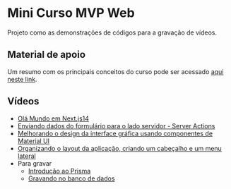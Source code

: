# Mini Curso MVP Web 

Projeto como as demonstrações de códigos para a gravação de vídeos. 

## Material de apoio 

Um resumo com os principais conceitos do curso pode ser acessado [aqui neste link](https://github.com/orivaldosantana/mvp_banco_talentos/wiki).

## Vídeos 

* [Olá Mundo em Next.js14](https://youtu.be/LLH94tb1mv0)
* [Enviando dados do formulário para o lado servidor - Server Actions](https://youtu.be/ivnfwPCS9pU)
* [Melhorando o design da interface gráfica usando  componentes de Material UI](https://youtu.be/FLjpUoMq8VY)
* [Organizando o layout da aplicação, criando um cabeçalho e um menu lateral](https://youtu.be/qvgSyfNMjb0)
* Para gravar 
  * [Introdução ao Prisma]()
  * [Gravando no banco de dados]()